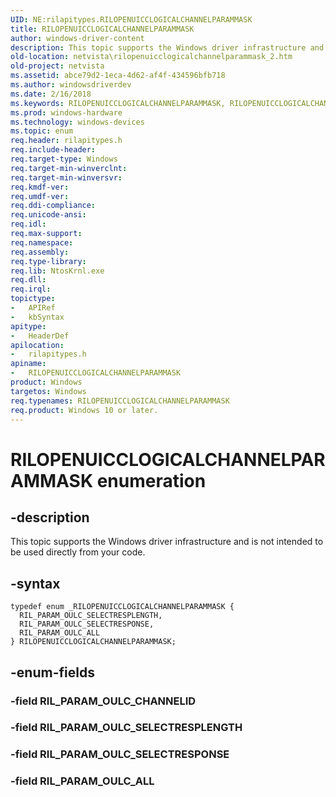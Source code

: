 ```yaml
---
UID: NE:rilapitypes.RILOPENUICCLOGICALCHANNELPARAMMASK
title: RILOPENUICCLOGICALCHANNELPARAMMASK
author: windows-driver-content
description: This topic supports the Windows driver infrastructure and is not intended to be used directly from your code.
old-location: netvista\rilopenuicclogicalchannelparammask_2.htm
old-project: netvista
ms.assetid: abce79d2-1eca-4d62-af4f-434596bfb718
ms.author: windowsdriverdev
ms.date: 2/16/2018
ms.keywords: RILOPENUICCLOGICALCHANNELPARAMMASK, RILOPENUICCLOGICALCHANNELPARAMMASK enumeration [Network Drivers Starting with Windows Vista], RIL_PARAM_OULC_ALL, RIL_PARAM_OULC_SELECTRESPLENGTH, RIL_PARAM_OULC_SELECTRESPONSE, netvista.rilopenuicclogicalchannelparammask_2, rilapitypes/RILOPENUICCLOGICALCHANNELPARAMMASK, rilapitypes/RIL_PARAM_OULC_ALL, rilapitypes/RIL_PARAM_OULC_SELECTRESPLENGTH, rilapitypes/RIL_PARAM_OULC_SELECTRESPONSE
ms.prod: windows-hardware
ms.technology: windows-devices
ms.topic: enum
req.header: rilapitypes.h
req.include-header: 
req.target-type: Windows
req.target-min-winverclnt: 
req.target-min-winversvr: 
req.kmdf-ver: 
req.umdf-ver: 
req.ddi-compliance: 
req.unicode-ansi: 
req.idl: 
req.max-support: 
req.namespace: 
req.assembly: 
req.type-library: 
req.lib: NtosKrnl.exe
req.dll: 
req.irql: 
topictype:
-	APIRef
-	kbSyntax
apitype:
-	HeaderDef
apilocation:
-	rilapitypes.h
apiname:
-	RILOPENUICCLOGICALCHANNELPARAMMASK
product: Windows
targetos: Windows
req.typenames: RILOPENUICCLOGICALCHANNELPARAMMASK
req.product: Windows 10 or later.
---
```


# RILOPENUICCLOGICALCHANNELPARAMMASK enumeration


## -description


This topic supports the Windows driver infrastructure and is not intended to be used directly from your code. 


## -syntax


````
typedef enum _RILOPENUICCLOGICALCHANNELPARAMMASK { 
  RIL_PARAM_OULC_SELECTRESPLENGTH,
  RIL_PARAM_OULC_SELECTRESPONSE,
  RIL_PARAM_OULC_ALL
} RILOPENUICCLOGICALCHANNELPARAMMASK;
````


## -enum-fields




### -field RIL_PARAM_OULC_CHANNELID


### -field RIL_PARAM_OULC_SELECTRESPLENGTH


### -field RIL_PARAM_OULC_SELECTRESPONSE


### -field RIL_PARAM_OULC_ALL

